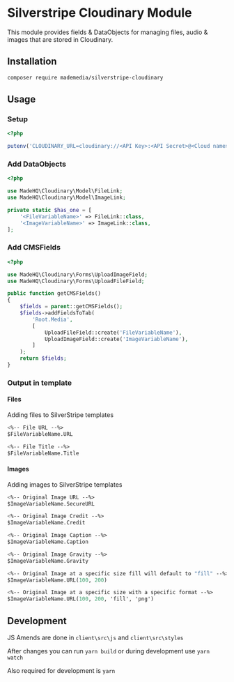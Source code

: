 # Silverstripe Cloudinary Module

This module provides fields & DataObjects for managing files, audio & images that are stored in Cloudinary.

## Installation

```bash
composer require mademedia/silverstripe-cloudinary
```

## Usage

### Setup

```php
<?php

putenv('CLOUDINARY_URL=cloudinary://<API Key>:<API Secret>@<Cloud name>');
```

### Add DataObjects

```php
<?php

use MadeHQ\Cloudinary\Model\FileLink;
use MadeHQ\Cloudinary\Model\ImageLink;

private static $has_one = [
    '<FileVariableName>' => FileLink::class,
    '<ImageVariableName>' => ImageLink::class,
];
```

### Add CMSFields

```php
<?php

use MadeHQ\Cloudinary\Forms\UploadImageField;
use MadeHQ\Cloudinary\Forms\UploadFileField;

public function getCMSFields()
{
    $fields = parent::getCMSFields();
    $fields->addFieldsToTab(
        'Root.Media',
        [
            UploadFileField::create('FileVariableName'),
            UploadImageField::create('ImageVariableName'),
        ]
    );
    return $fields;
}
```

### Output in template

#### Files

Adding files to SilverStripe templates

```ss
<%-- File URL --%>
$FileVariableName.URL

<%-- File Title --%>
$FileVariableName.Title
```

#### Images

Adding images to SilverStripe templates

```ss
<%-- Original Image URL --%>
$ImageVariableName.SecureURL

<%-- Original Image Credit --%>
$ImageVariableName.Credit

<%-- Original Image Caption --%>
$ImageVariableName.Caption

<%-- Original Image Gravity --%>
$ImageVariableName.Gravity

<%-- Original Image at a specific size fill will default to "fill" --%>
$ImageVariableName.URL(100, 200)

<%-- Original Image at a specific size with a specific format --%>
$ImageVariableName.URL(100, 200, 'fill', 'png')
```

## Development

JS Amends are done in `client\src\js` and `client\src\styles`

After changes you can run `yarn build` or during development use `yarn watch`

Also required for development is `yarn`
